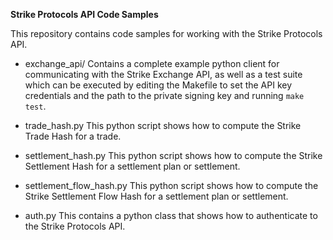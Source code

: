 **Strike Protocols API Code Samples**


This repository contains code samples for working with the Strike Protocols API.

* exchange_api/
  Contains a complete example python client for communicating with the Strike Exchange API, as well as
  a test suite which can be executed by editing the Makefile to set the API key credentials and the path
  to the private signing key and running `make test`.

* trade_hash.py
  This python script shows how to compute the Strike Trade Hash for a trade.

* settlement_hash.py
  This python script shows how to compute the Strike Settlement Hash for a settlement plan or settlement.

* settlement_flow_hash.py
  This python script shows how to compute the Strike Settlement Flow Hash for a settlement plan or settlement.

* auth.py
  This contains a python class that shows how to authenticate to the Strike Protocols API.
